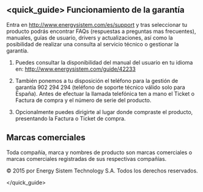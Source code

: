 ## <quick_guide> Funcionamiento de la garantía

Entra en http://www.energysistem.com/es/support y tras seleccionar tu producto podrás encontrar FAQs (respuestas a preguntas mas frecuentes), manuales, guías de usuario, drivers y actualizaciones, así como la posibilidad de realizar una consulta al servicio técnico o gestionar la garantía.

1. Puedes consultar la disponibilidad del manual del usuario en tu idioma en: http://www.energysistem.com/guide/42233

2. También ponemos a tu disposición el teléfono para la gestión de garantía 902 294 294 (teléfono de soporte técnico válido solo para España).
Antes de efectuar la llamada telefónica ten a mano el Ticket o Factura de compra y el número de serie del producto.

3. Opcionalmente puedes dirigirte al lugar donde compraste el producto, presentando la Factura o Ticket de compra.

## Marcas comerciales

Toda compañía, marca y nombres de producto son marcas comerciales o marcas comerciales registradas de sus respectivas compañías.

© 2015 por Energy Sistem Technology S.A. Todos los derechos reservados.

</quick_guide>
